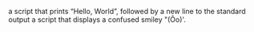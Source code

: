  a script that prints “Hello, World”, followed by a new line to the standard output
 a script that displays a confused smiley "(Ôo)'.
